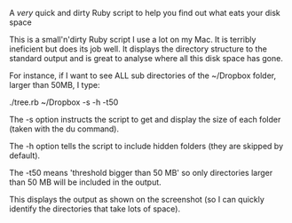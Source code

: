 A *very* quick and dirty Ruby script to help you find out what eats your disk space

This is a small'n'dirty Ruby script I use a lot on my Mac. It is terribly ineficient but does its job well.
It displays the directory structure to the standard output and is great to analyse where all this disk space has gone.

For instance, if I want to see ALL sub directories of the ~/Dropbox folder, larger than 50MB, I type:

./tree.rb ~/Dropbox -s -h -t50 

The -s option instructs the script to get and display the size of each folder (taken with the du command).

The -h option tells the script to include hidden folders (they are skipped by default).

The -t50 means 'threshold bigger than 50 MB' so only directories larger than 50 MB will be included in the output.


This displays the output as shown on the screenshot (so I can quickly identify the directories that take lots of space).
